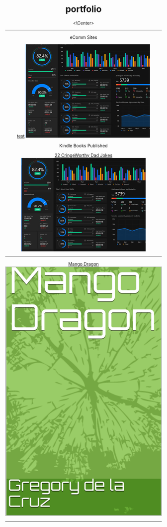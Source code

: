 <center><H1>portfolio</H1><\Center>

---

eComm Sites

[test](http://google.com)
<img src="images/dummy_thumbnail.jpg?raw=true"/>





Kindle Books Published 

[22 CringeWorthy Dad Jokes](https://www.amazon.com/dp/B08M3T7LFM)
<img src="images/dummy_thumbnail.jpg?raw=true"/>

---
[Mango Dragon](https://www.amazon.com/dp/B08LVT4CBW)
<img src="images/mangodragon.png?raw=true"/>

---




